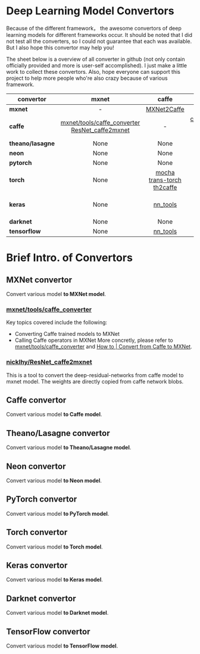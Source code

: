 # Deep Learning Model Convertors
Because of the different framework， the awesome convertors of deep learning models for different frameworks occur. It should be noted that I did not test all the converters, so I could not guarantee that each was available. But I also hope this convertor may help you!

The sheet below is a overview of all converter in github (not only contain officially provided and more is user-self accomplished). I just make a little work to collect these convertors. Also, hope everyone can support this project to help more people who're also crazy because of various framework.

| convertor | mxnet | caffe | theano/lasagne | neon | pytorch | torch | keras | darknet | tensorflow |
| --------- |:-----:| :-----:|:-----:|:----:|:-----:|:-----:|:-----:|:-----:|:-----:|
|**mxnet**  |   -   | [MXNet2Caffe](https://github.com/cypw/MXNet2Caffe) | None | None | None | None | None | None | None |
|**caffe**  | [mxnet/tools/caffe_converter](https://github.com/dmlc/mxnet/tree/master/tools/caffe_converter) [ResNet_caffe2mxnet](https://github.com/nicklhy/ResNet_caffe2mxnet)|  -  |[caffe_theano_conversion](https://github.com/an-kumar/caffe-theano-conversion) [caffe-model-convert](https://github.com/kencoken/caffe-model-convert) [caffe-to-theano](https://github.com/piergiaj/caffe-to-theano) |[caffe2neon](https://github.com/NervanaSystems/caffe2neon)| None |[googlenet-caffe2torch](https://github.com/kmatzen/googlenet-caffe2torch) [mocha](https://github.com/kuangliu/mocha)|[caffe2keras](https://github.com/qxcv/caffe2keras) [nn_tools](https://github.com/hahnyuan/nn_tools) [caffe2keras](https://github.com/masterhou/caffe2keras) [keras](https://github.com/MarcBS/keras) [caffe2keras](https://github.com/OdinLin/caffe2keras) [Deep_Learning_Model_Converter](https://github.com/jamescfli/Deep_Learning_Model_Converter)| None |[nn_tools](https://github.com/hahnyuan/nn_tools)|
|**theano/lasagne**| None | None |   -   | None | None | None | None | None | None |
|**neon**| None | None | None |   -   | None | None | None | None | None |
|**pytorch**| None | None | None | None |   -   | None | None | None | None |
|**torch**| None |[mocha](https://github.com/kuangliu/mocha) [trans-torch](https://github.com/Teaonly/trans-torch) [th2caffe](https://github.com/e-lab/th2caffe)| None | None |[convert_torch_to_pytorch](https://github.com/clcarwin/convert_torch_to_pytorch)|   -   | None | None | None |
|**keras**| None |[nn_tools](https://github.com/hahnyuan/nn_tools)| None | None | None | None |   -   | None |[nn_tools](https://github.com/hahnyuan/nn_tools) [convert-to-tensorflow](https://github.com/goranrauker/convert-to-tensorflow) [keras_to_tensorflow](https://github.com/alanswx/keras_to_tensorflow) |
|**darknet**| None | None | None | None | None | None | None |   -   | [darkflow](https://github.com/thtrieu/darkflow) [lego_yolo](https://github.com/dEcmir/lego_yolo) |
|**tensorflow**| None |[nn_tools](https://github.com/hahnyuan/nn_tools)| None | None | None | None |[nn_tools](https://github.com/hahnyuan/nn_tools) [convert-to-tensorflow](https://github.com/goranrauker/convert-to-tensorflow)| None |   -   |

# Brief Intro. of Convertors

## MXNet convertor  

Convert various model **to MXNet model**.  

### [mxnet/tools/caffe_converter](https://github.com/dmlc/mxnet/tree/master/tools/caffe_converter)

Key topics covered include the following:  
* Converting Caffe trained models to MXNet  
* Calling Caffe operators in MXNet
More concretly, please refer to [mxnet/tools/caffe_converter](https://github.com/dmlc/mxnet/tree/master/tools/caffe_converter) and [How to | Convert from Caffe to MXNet](https://github.com/dmlc/mxnet/blob/master/docs/how_to/caffe.md).

### [nicklhy/ResNet_caffe2mxnet](https://github.com/nicklhy/ResNet_caffe2mxnet)

This is a tool to convert the deep-residual-networks from caffe model to mxnet model. The weights are directly copied from caffe network blobs.

## Caffe convertor  

Convert various model **to Caffe model**.  

## Theano/Lasagne convertor  

Convert various model **to Theano/Lasagne model**.  

## Neon convertor  

Convert various model **to Neon model**.  

## PyTorch convertor  

Convert various model **to PyTorch model**.  

## Torch convertor  

Convert various model **to Torch model**.  

## Keras convertor  

Convert various model **to Keras model**.  

## Darknet convertor  

Convert various model **to Darknet model**.  

## TensorFlow convertor  

Convert various model **to TensorFlow model**.  
